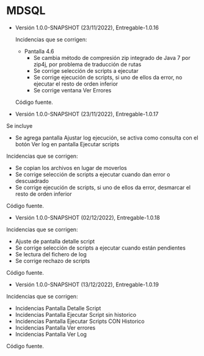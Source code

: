 # MDSQL

- Versión 1.0.0-SNAPSHOT (23/11/2022), Entregable-1.0.16

  Incidencias que se corrigen: 
  
  - Pantalla 4.6
  	- Se cambia método de compresión zip integrado de Java 7 por zip4j, por problema de traducción de rutas
  	- Se corrige selección de scripts a ejecutar
  	- Se corrige ejecución de scripts, si uno de ellos da error, no ejecutar el resto de orden inferior
  	- Se corrige ventana Ver Errores
  
  Código fuente.
  
 - Versión 1.0.0-SNAPSHOT (23/11/2022), Entregable-1.0.17
 
  Se incluye
  
  - Se agrega pantalla Ajustar log ejecución, se activa como consulta con el botón Ver log en pantalla Ejecutar scripts

  Incidencias que se corrigen: 
  
  - Se copian los archivos en lugar de moverlos
  - Se corrige selección de scripts a ejecutar cuando dan error o descuadrado
  - Se corrige ejecución de scripts, si uno de ellos da error, desmarcar el resto de orden inferior
  
  Código fuente.
  
 - Versión 1.0.0-SNAPSHOT (02/12/2022), Entregable-1.0.18

  Incidencias que se corrigen: 
  
  - Ajuste de pantalla detalle script
  - Se corrige selección de scripts a ejecutar cuando están pendientes
  - Se lectura del fichero de log
  - Se corrige rechazo de scripts
  
  Código fuente.
  
 - Versión 1.0.0-SNAPSHOT (13/12/2022), Entregable-1.0.19

  Incidencias que se corrigen: 
  
  - Incidencias Pantalla Detalle Script
  - Incidencias Pantalla Ejecutar Script sin historico
  - Incidencias Pantalla Ejecutar Scripts CON Historico
  - Incidencias Pantalla Ver errores
  - Incidencias Pantalla Ver Log
  
  Código fuente.
  
  
  
       
       
 
  
       
